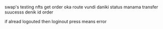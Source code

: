 swap's testing
nfts 
get order oka route vundi daniki status 
manama transfer suucesss denik id 
order 

if alread logouted then loginout press means error 